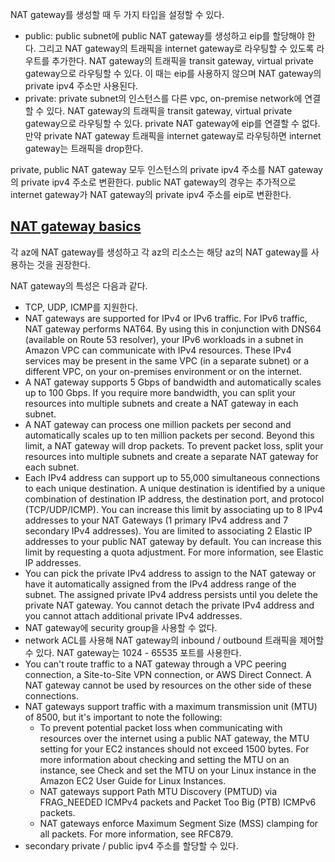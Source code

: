 NAT gateway를 생성할 때 두 가지 타입을 설정할 수 있다.

- public: public subnet에 public NAT gateway를 생성하고 eip를 할당해야 한다. 그리고 NAT gateway의 트래픽을 internet gateway로 라우팅할 수 있도록 라우트를 추가한다. NAT gateway의 트래픽을 transit gateway, virtual private gateway으로 라우팅할 수 있다. 이 때는 eip를 사용하지 않으며 NAT gateway의 private ipv4 주소만 사용된다.
- private: private subnet의 인스턴스를 다른 vpc, on-premise network에 연결할 수 있다. NAT gateway의 트래픽을 transit gateway, virtual private gateway으로 라우팅할 수 있다. private NAT gateway에 eip를 연결할 수 없다. 만약 private NAT gateway 트래픽을 internet gateway로 라우팅하면 internet gateway는 트래픽을 drop한다.

private, public NAT gateway 모두 인스턴스의 private ipv4 주소를 NAT gateway의 private ipv4 주소로 변환한다. public NAT gateway의 경우는 추가적으로 internet gateway가 NAT gateway의 private ipv4 주소를 eip로 변환한다.

## [NAT gateway basics](https://docs.aws.amazon.com/vpc/latest/userguide/vpc-nat-gateway.html#nat-gateway-basics)
각 az에 NAT gateway를 생성하고 각 az의 리소스는 해당 az의 NAT gateway를 사용하는 것을 권장한다.

NAT gateway의 특성은 다음과 같다.
- TCP, UDP, ICMP를 지원한다.
- NAT gateways are supported for IPv4 or IPv6 traffic. For IPv6 traffic, NAT gateway performs NAT64. By using this in conjunction with DNS64 (available on Route 53 resolver), your IPv6 workloads in a subnet in Amazon VPC can communicate with IPv4 resources. These IPv4 services may be present in the same VPC (in a separate subnet) or a different VPC, on your on-premises environment or on the internet.
- A NAT gateway supports 5 Gbps of bandwidth and automatically scales up to 100 Gbps. If you require more bandwidth, you can split your resources into multiple subnets and create a NAT gateway in each subnet.
- A NAT gateway can process one million packets per second and automatically scales up to ten million packets per second. Beyond this limit, a NAT gateway will drop packets. To prevent packet loss, split your resources into multiple subnets and create a separate NAT gateway for each subnet.
- Each IPv4 address can support up to 55,000 simultaneous connections to each unique destination. A unique destination is identified by a unique combination of destination IP address, the destination port, and protocol (TCP/UDP/ICMP). You can increase this limit by associating up to 8 IPv4 addresses to your NAT Gateways (1 primary IPv4 address and 7 secondary IPv4 addresses). You are limited to associating 2 Elastic IP addresses to your public NAT gateway by default. You can increase this limit by requesting a quota adjustment. For more information, see Elastic IP addresses.
- You can pick the private IPv4 address to assign to the NAT gateway or have it automatically assigned from the IPv4 address range of the subnet. The assigned private IPv4 address persists until you delete the private NAT gateway. You cannot detach the private IPv4 address and you cannot attach additional private IPv4 addresses.
- NAT gateway에 security group을 사용할 수 없다.
- network ACL를 사용해 NAT gateway의 inbound / outbound 트래픽을 제어할 수 있다. NAT gateway는 1024 - 65535 포트를 사용한다.
- You can't route traffic to a NAT gateway through a VPC peering connection, a Site-to-Site VPN connection, or AWS Direct Connect. A NAT gateway cannot be used by resources on the other side of these connections.
- NAT gateways support traffic with a maximum transmission unit (MTU) of 8500, but it's important to note the following:
    - To prevent potential packet loss when communicating with resources over the internet using a public NAT gateway, the MTU setting for your EC2 instances should not exceed 1500 bytes. For more information about checking and setting the MTU on an instance, see Check and set the MTU on your Linux instance in the Amazon EC2 User Guide for Linux Instances.
    - NAT gateways support Path MTU Discovery (PMTUD) via FRAG_NEEDED ICMPv4 packets and Packet Too Big (PTB) ICMPv6 packets.
    - NAT gateways enforce Maximum Segment Size (MSS) clamping for all packets. For more information, see RFC879.
- secondary private / public ipv4 주소를 할당할 수 있다.